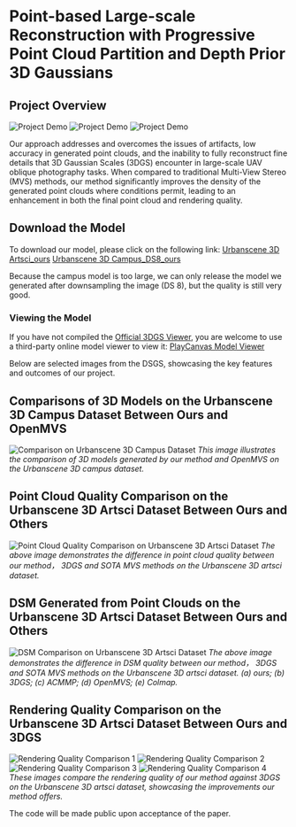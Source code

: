 # Point-based Large-scale Reconstruction with Progressive Point Cloud Partition and Depth Prior 3D Gaussians

## Project Overview
![Project Demo](Images/campus1.gif) ![Project Demo](Images/campus2.gif) ![Project Demo](Images/campus3.gif)

Our approach addresses and overcomes the issues of artifacts, low accuracy in generated point clouds, and the inability to fully reconstruct fine details that 3D Gaussian Scales (3DGS) encounter in large-scale UAV oblique photography tasks. When compared to traditional Multi-View Stereo (MVS) methods, our method significantly improves the density of the generated point clouds where conditions permit, leading to an enhancement in both the final point cloud and rendering quality.

## Download the Model
To download our model, please click on the following link:
[Urbanscene 3D Artsci_ours](https://drive.google.com/file/d/1fUCYONOF3twYQFBm8404O8VAtBMUTyVC/view?usp=drive_link) [Urbanscene 3D Campus_DS8_ours](https://drive.google.com/file/d/1nUuyWE7OgZKo70J-Kg_aQ3Sufr9bWN4J/view?usp=drive_link)

Because the campus model is too large, we can only release the model we generated after downsampling the image (DS 8), but the quality is still very good.




### Viewing the Model
If you have not compiled the [Official 3DGS Viewer](https://github.com/graphdeco-inria/gaussian-splatting), you are welcome to use a third-party online model viewer to view it: [PlayCanvas Model Viewer](https://playcanvas.com/model-viewer)




Below are selected images from the DSGS, showcasing the key features and outcomes of our project.

## Comparisons of 3D Models on the Urbanscene 3D Campus Dataset Between Ours and OpenMVS
![Comparison on Urbanscene 3D Campus Dataset](Images/campus_big.png)
*This image illustrates the comparison of 3D models generated by our method and OpenMVS on the Urbanscene 3D campus dataset.*

## Point Cloud Quality Comparison on the Urbanscene 3D Artsci Dataset Between Ours and Others
![Point Cloud Quality Comparison on Urbanscene 3D Artsci Dataset](Images/artsci_pcd.png)
*The above image demonstrates the difference in point cloud quality between our method， 3DGS and SOTA MVS methods on the Urbanscene 3D artsci dataset.*

## DSM Generated from Point Clouds on the Urbanscene 3D Artsci Dataset Between Ours and Others
![DSM Comparison on Urbanscene 3D Artsci Dataset](Images/artsci_dsm.png)
*The above image demonstrates the difference in DSM quality between our method， 3DGS and SOTA MVS methods on the Urbanscene 3D artsci dataset. (a) ours; (b) 3DGS; (c) ACMMP; (d) OpenMVS; (e) Colmap.*

## Rendering Quality Comparison on the Urbanscene 3D Artsci Dataset Between Ours and 3DGS
![Rendering Quality Comparison 1](Images/arisci_1.png)
![Rendering Quality Comparison 2](Images/arisci_2.png)
![Rendering Quality Comparison 3](Images/arisci_3.png)
![Rendering Quality Comparison 4](Images/arisci_4.png)
*These images compare the rendering quality of our method against 3DGS on the Urbanscene 3D artsci dataset, showcasing the improvements our method offers.*

The code will be made public upon acceptance of the paper.

